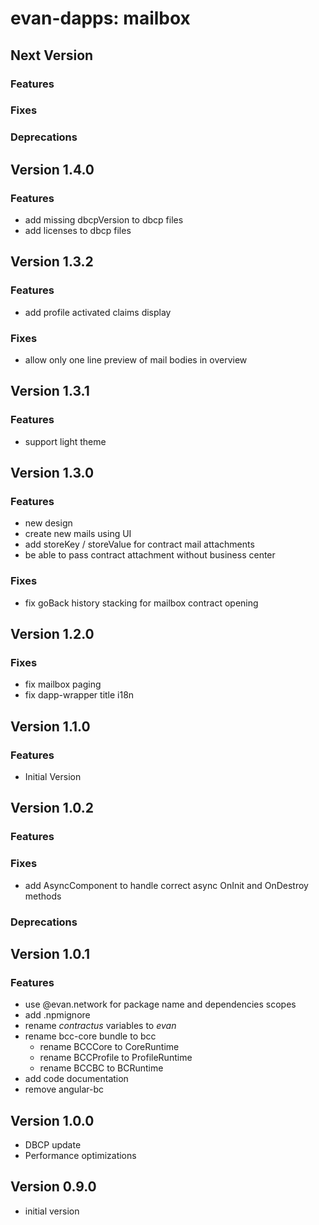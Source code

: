 # evan-dapps: mailbox

## Next Version
### Features
### Fixes
### Deprecations

## Version 1.4.0
### Features
- add missing dbcpVersion to dbcp files
- add licenses to dbcp files

## Version 1.3.2
### Features
- add profile activated claims display
  
### Fixes
- allow only one line preview of mail bodies in overview

## Version 1.3.1
### Features
- support light theme

## Version 1.3.0
### Features
- new design
- create new mails using UI
- add storeKey / storeValue for contract mail attachments
- be able to pass contract attachment without business center

### Fixes
- fix goBack history stacking for mailbox contract opening

## Version 1.2.0
### Fixes
- fix mailbox paging
- fix dapp-wrapper title i18n

## Version 1.1.0
### Features
- Initial Version

## Version 1.0.2
### Features
### Fixes
- add AsyncComponent to handle correct async OnInit and OnDestroy methods

### Deprecations

## Version 1.0.1
### Features
- use @evan.network for package name and dependencies scopes
- add .npmignore
- rename *contractus* variables to *evan*
- rename bcc-core bundle to bcc
  - rename BCCCore to CoreRuntime
  - rename BCCProfile to ProfileRuntime
  - rename BCCBC to BCRuntime
- add code documentation
- remove angular-bc

## Version 1.0.0
- DBCP update
- Performance optimizations

## Version 0.9.0
- initial version